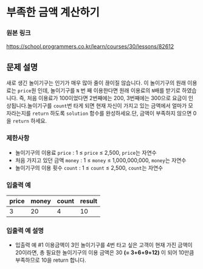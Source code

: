 # 부족한 금액 계산하기

### 원본 링크

https://school.programmers.co.kr/learn/courses/30/lessons/82612

## 문제 설명

새로 생긴 놀이기구는 인기가 매우 많아 줄이 끊이질 않습니다. 이 놀이기구의 원래 이용료는 `price`원 인데, 놀이기구를 `N` 번 째 이용한다면 원래 이용료의 `N`배를 받기로 하였습니다. 즉, 처음 이용료가 100이었다면 2번째에는 200, 3번째에는 300으로 요금이 인상됩니다.놀이기구를 `count`번 타게 되면 현재 자신이 가지고 있는 금액에서 얼마가 모자라는지를 `return` 하도록 `solution` 함수를 완성하세요.단, 금액이 부족하지 않으면 0을 `return` 하세요.

### 제한사항

- 놀이기구의 이용료 `price` : 1 ≤ `price` ≤ 2,500, `price`는 자연수
- 처음 가지고 있던 금액 `money` : 1 ≤ `money` ≤ 1,000,000,000, `money`는 자연수
- 놀이기구의 이용 횟수 `count` : 1 ≤ `count` ≤ 2,500, `count`는 자연수

### 입출력 예

| price | money | count | result |
| ----- | ----- | ----- | ------ |
| 3     | 20    | 4     | 10     |

### 입출력 예 설명

- 입출력 예 #1
  이용금액이 3인 놀이기구를 4번 타고 싶은 고객이 현재 가진 금액이 20이라면, 총 필요한 놀이기구의 이용 금액은 30 **(= 3+6+9+12)** 이 되어 10만큼 부족하므로 10을 return 합니다.
